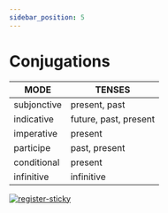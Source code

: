 ```yaml
---
sidebar_position: 5
---
```


# Conjugations

| MODE        	| TENSES                	|
|-------------	|-----------------------	|
| subjonctive 	| present, past         	|
| indicative  	| future, past, present 	|
| imperative  	| present               	|
| participe   	| past, present         	|
| conditional 	| present               	|
| infinitive  	| infinitive            	|

[![register-sticky](/img/register-sticky.png)](https://app.lettria.com/signup)